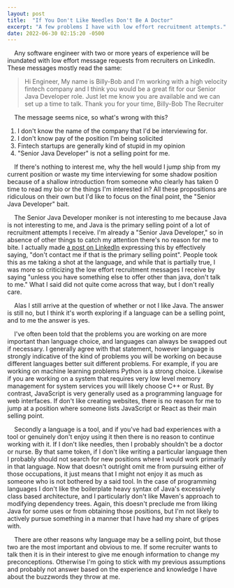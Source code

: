 ```yaml
---
layout: post
title:  "If You Don't Like Needles Don't Be A Doctor"
excerpt: "A few problems I have with low effort recruitment attempts."
date: 2022-06-30 02:15:20 -0500
---
```

&nbsp;&nbsp;&nbsp; Any software engineer with two or more years of experience will be inundated with low effort message requests from recruiters on LinkedIn.
 These messages mostly read the same:

> Hi Engineer,
> My name is Billy-Bob and I'm working with a high velocity fintech company and I think you would be a great fit for our Senior Java Developer role. Just let me know you are available and we can set up a time to talk.
> Thank you for your time,
> Billy-Bob The Recruiter

&nbsp;&nbsp;&nbsp; The message seems nice, so what's wrong with this?

1. I don't know the name of the company that I'd be interviewing for.
1. I don't know pay of the position I'm being solicited
1. Fintech startups are generally kind of stupid in my opinion
1. "Senior Java Developer" is not a selling point for me.

&nbsp;&nbsp;&nbsp; If there's nothing to interest me, why the hell would I jump ship from my current position or waste my time interviewing for some shadow position because of a shallow introduction from someone who clearly has taken 0 time to read my bio or the things I'm interested in?
 All these propositions are ridiculous on their own but I'd like to focus on the final point, the "Senior Java Developer" bait.

&nbsp;&nbsp;&nbsp; The Senior Java Developer moniker is not interesting to me because Java is not interesting to me, and Java is the primary selling point of a lot of recruitment attempts I receive.
 I'm already a "Senior Java Developer," so in absence of other things to catch my attention there's no reason for me to bite.
 I actually made [a post on LinkedIn](https://www.linkedin.com/posts/activity-6940391522781577216-bajC?utm_source=linkedin_share&utm_medium=member_desktop_web) expressing this by effectively saying, "don't contact me if that is the primary selling point".
 People took this as me taking a shot at the language, and while that is partially true, I was more so criticizing the low effort recruitment messages I receive by saying "unless you have something else to offer other than java, don't talk to me."
 What I said did not quite come across that way, but I don't really care.

&nbsp;&nbsp;&nbsp; Alas I still arrive at the question of whether or not I like Java.
 The answer is still no, but I think it's worth exploring if a language can be a selling point, and to me the answer is yes.

&nbsp;&nbsp;&nbsp; I've often been told that the problems you are working on are more important than language choice, and languages can always be swapped out if necessary.
 I generally agree with that statement, however language is strongly indicative of the kind of problems you will be working on because different languages better suit different problems.
 For example, if you are working on machine learning problems Python is a strong choice.
 Likewise if you are working on a system that requires very low level memory management for system services you will likely choose C++ or Rust.
 By contrast, JavaScript is very generally used as a programming language for web interfaces.
 If don't like creating websites, there is no reason for me to jump at a position where someone lists JavaScript or React as their main selling point.

&nbsp;&nbsp;&nbsp; Secondly a language is a tool, and if you've had bad experiences with a tool or genuinely don't enjoy using it then there is no reason to continue working with it.
 If I don't like needles, then I probably shouldn't be a doctor or nurse.
 By that same token, if I don't like writing a particular language then I probably should not search for new positions where I would work primarily in that language.
 Now that doesn't outright omit me from pursuing either of those occupations, it just means that I might not enjoy it as much as someone who is not bothered by a said tool.
 In the case of programming languages I don't like the boilerplate heavy syntax of Java's excessively class based architecture, and I particularly don't like Maven's approach to modifying dependency trees.
 Again, this doesn't preclude me from liking Java for some uses or from obtaining those positions, but I'm not likely to actively pursue something in a manner that I have had my share of gripes with.

&nbsp;&nbsp;&nbsp; There are other reasons why language may be a selling point, but those two are the most important and obvious to me. If some recruiter wants to talk then it is in their interest to give me enough information to change my preconceptions.
 Otherwise I'm going to stick with my previous assumptions and probably not answer based on the experience and knowledge I have about the buzzwords they throw at me.
